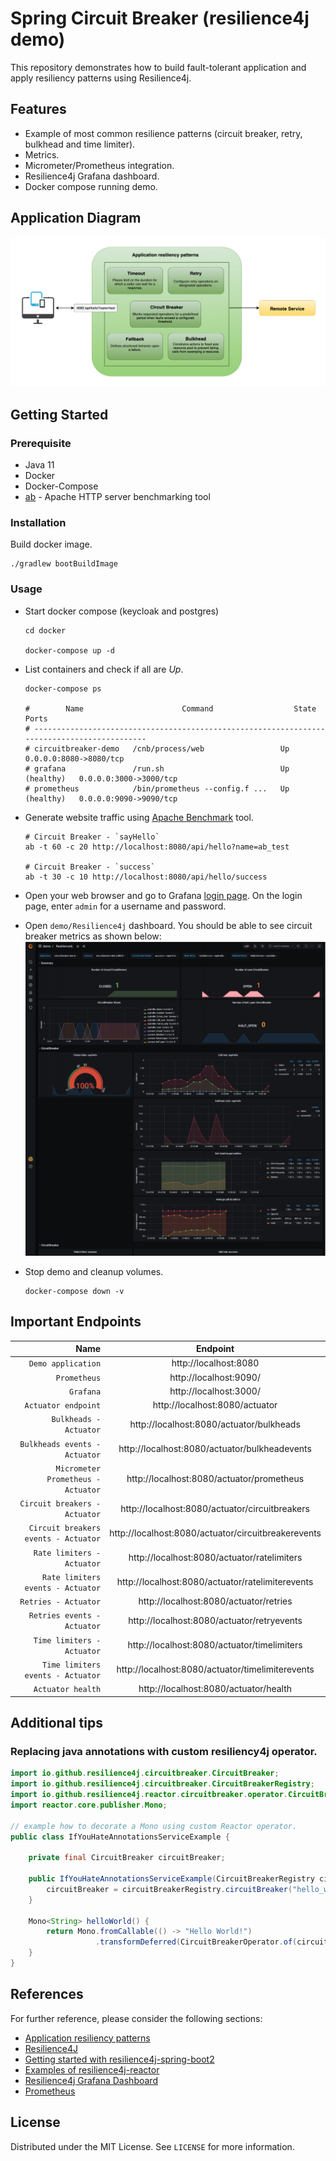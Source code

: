 # Spring Circuit Breaker (resilience4j demo)

This repository demonstrates how to build fault-tolerant application and apply resiliency patterns using Resilience4j.

## Features

* Example of most common resilience patterns (circuit breaker, retry, bulkhead and time limiter).
* Metrics.
* Micrometer/Prometheus integration.
* Resilience4j Grafana dashboard.
* Docker compose running demo.

## Application Diagram

![application-diagram.png](./_docs/img/application-diagram.png)

## Getting Started

### Prerequisite

* Java 11
* Docker
* Docker-Compose
* [ab](https://httpd.apache.org/docs/2.4/programs/ab.html) - Apache HTTP server benchmarking tool

### Installation

Build docker image.

```shell
./gradlew bootBuildImage
```

### Usage

* Start docker compose (keycloak and postgres)
  ```shell
  cd docker
  
  docker-compose up -d
  ```

* List containers and check if all are *Up*.
  ```shell
  docker-compose ps   

  #        Name                      Command                  State               Ports         
  # --------------------------------------------------------------------------------------------
  # circuitbreaker-demo   /cnb/process/web                 Up             0.0.0.0:8080->8080/tcp
  # grafana               /run.sh                          Up (healthy)   0.0.0.0:3000->3000/tcp
  # prometheus            /bin/prometheus --config.f ...   Up (healthy)   0.0.0.0:9090->9090/tcp
  ```

* Generate website traffic using [Apache Benchmark](https://httpd.apache.org/docs/2.4/programs/ab.html) tool.
  ```shell
  # Circuit Breaker - `sayHello`
  ab -t 60 -c 20 http://localhost:8080/api/hello?name=ab_test
  
  # Circuit Breaker - `success` 
  ab -t 30 -c 10 http://localhost:8080/api/hello/success
  ```

* Open your web browser and go to Grafana [login page](http://localhost:3000/). On the login page, enter `admin` for a
  username and password.

* Open `demo/Resilience4j` dashboard. You should be able to see circuit breaker metrics as shown below:
  ![resiliency4j-dashboard.png](./_docs/img/resiliency4j-dashboard.png)

* Stop demo and cleanup volumes.
  ```shell
  docker-compose down -v
  ```

## Important Endpoints

| Name | Endpoint | 
| -------------:|:--------:|
| `Demo application` | http://localhost:8080 |
| `Prometheus` | http://localhost:9090/ |
| `Grafana` | http://localhost:3000/ |
| `Actuator endpoint` | http://localhost:8080/actuator |
| `Bulkheads - Actuator` | http://localhost:8080/actuator/bulkheads |
| `Bulkheads events - Actuator` | http://localhost:8080/actuator/bulkheadevents |
| `Micrometer Prometheus - Actuator` | http://localhost:8080/actuator/prometheus |
| `Circuit breakers - Actuator` | http://localhost:8080/actuator/circuitbreakers |
| `Circuit breakers events - Actuator` | http://localhost:8080/actuator/circuitbreakerevents |
| `Rate limiters - Actuator` | http://localhost:8080/actuator/ratelimiters |
| `Rate limiters events - Actuator` | http://localhost:8080/actuator/ratelimiterevents |
| `Retries - Actuator` | http://localhost:8080/actuator/retries |
| `Retries events - Actuator` | http://localhost:8080/actuator/retryevents |
| `Time limiters - Actuator` | http://localhost:8080/actuator/timelimiters |
| `Time limiters events - Actuator` | http://localhost:8080/actuator/timelimiterevents |
| `Actuator health` | http://localhost:8080/actuator/health |

## Additional tips

### Replacing java annotations with custom resiliency4j operator.

```java
import io.github.resilience4j.circuitbreaker.CircuitBreaker;
import io.github.resilience4j.circuitbreaker.CircuitBreakerRegistry;
import io.github.resilience4j.reactor.circuitbreaker.operator.CircuitBreakerOperator;
import reactor.core.publisher.Mono;

// example how to decorate a Mono using custom Reactor operator.
public class IfYouHateAnnotationsServiceExample {

	private final CircuitBreaker circuitBreaker;

	public IfYouHateAnnotationsServiceExample(CircuitBreakerRegistry circuitBreakerRegistry) {
		circuitBreaker = circuitBreakerRegistry.circuitBreaker("hello_world");
	}

	Mono<String> helloWorld() {
		return Mono.fromCallable(() -> "Hello World!")
				   .transformDeferred(CircuitBreakerOperator.of(circuitBreaker));
	}
}
```

## References

For further reference, please consider the following sections:

* [Application resiliency patterns](https://docs.microsoft.com/en-us/dotnet/architecture/cloud-native/application-resiliency-patterns)
* [Resilience4J](https://docs.spring.io/spring-cloud-circuitbreaker/docs/current/reference/html/index.html)
* [Getting started with resilience4j-spring-boot2](https://resilience4j.readme.io/docs/getting-started-3)
* [Examples of resilience4j-reactor](https://resilience4j.readme.io/docs/examples-1)
* [Resilience4j Grafana Dashboard](https://resilience4j.readme.io/docs/grafana-1)
* [Prometheus](https://docs.spring.io/spring-boot/docs/2.4.4/reference/html/production-ready-features.html#production-ready-metrics-export-prometheus)

## License

Distributed under the MIT License. See `LICENSE` for more information.